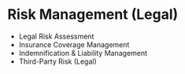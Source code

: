 # Risk Management (Legal)

- Legal Risk Assessment
- Insurance Coverage Management
- Indemnification & Liability Management
- Third-Party Risk (Legal)